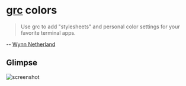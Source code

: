 [grc][] colors
==============

> Use grc to add "stylesheets" and personal color settings for your
> favorite terminal apps.

-- [Wynn Netherland](http://wynnnetherland.com/journal/a-stylesheet-author-s-guide-to-terminal-colors)

  [grc]: http://korpus.juls.savba.sk/~garabik/software/grc.html


Glimpse
-------

![screenshot](http://dl.dropbox.com/u/2618196/dotfiles-grc.png)
